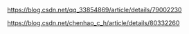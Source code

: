 https://blog.csdn.net/qq_33854869/article/details/79002230

https://blog.csdn.net/chenhao_c_h/article/details/80332260